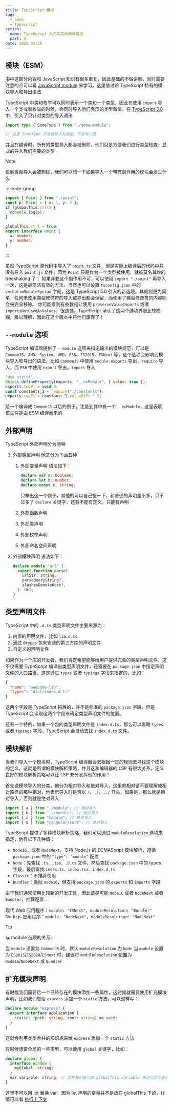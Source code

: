 ```yaml
---
title: TypeScript 模块
tag:
  - book
  - typescript
series:
  name: TypeScript 入门与实战阅读笔记
  part: 4
date: 2025-02-26
---
```


## 模块（ESM）

书中这部分内容和 JavaScript 知识有很多重复，因此基础的不做讲解，同时需要注意的点可以看 [JavaScript module](../JavaScript_info/module.md) 来学习，这里值讨论 TypeScript 特有的模块导入和导出语法

TypeScript 中类和枚举可以同时表示一个类和一个类型，因此在使用 `import` 导入一个类或者枚举的时候，会同时导入他们表示的类型和值。在 [TypeScript 3.8](https://www.typescriptlang.org/docs/handbook/release-notes/typescript-3-8.html#type-only-imports-and-export) 中，引入了只针对类型的导入语法

```typescript
import type { SomeType } from "./some-module";

// 这里 SomeType 只会被导入为类型，不会导入值
```

并且在编译时，所有的类型导入都会被删除，他们只是方便我们进行类型检查，显式的导入我们需要的类型

> [!note]
> 说到类型导入会被删除，我们可以想一下如果导入一个带有副作用的模块会发生什么
>
> ::: code-group
>
> ```typescript [index.ts]
> import { Point } from "./point";
> const p: Point = { x: 1, y: 2 };
> if (globalThis.ctrl) {
>   console.log(p);
> }
> ```
>
> ```typescript [point.ts]
> globalThis.ctrl = true;
> export interface Point {
>   x: number;
>   y: number;
> }
> ```
>
> :::
>
> 虽然 TypeScript 源代码中导入了 `point.ts` 文件，但是实际上编译后的代码中并没有导入 `point.js` 文件，因为 `Point` 只是作为一个类型被使用，就被莫名其妙的 treeshaking 了！
> 如果非要这个副作用不可，可以使用 `import "./point"` 再导入一次，这是最简洁有效的方法，当然也可以设置 `tsconfig.json` 中的 `verbatimModuleSyntax` 字段，这是 TypeScript 5.0 引入的新选项。其规则更为简单，任何未使用类型修饰符的导入或导出都会保留，而使用了类型修饰符的内容则会被完全移除。
> 你可能看到有些教程让使用 `preserveValueImports` 或者 `importsNotUsedAsValues`，很遗憾，TypeScript 承认了这两个选项界限比较模糊，难以理解，因此在这个版本中将他们废弃了！

## `--module` 选项

TypeScript 编译器提供了 `--module` 选项来指定输出的模块规范，可以是 `CommonJS`、`AMD`、`System`、`UMD`、`ES6`、`ES2015`、`ESNext` 等，这个选项会影响到模块导入和导出的语法，比如 `CommonJS` 中使用 `module.exports` 导出，`require` 导入，而 `ES6` 中使用 `export` 导出，`import` 导入

```javascript
"use strict";
Object.defineProperty(exports, "__esModule", { value: true });
exports.twoPi = void 0;
const constants_1 = require("./constants");
exports.twoPi = constants_1.valueOfPi * 2;
```

给一个编译成 `CommonJS` 以后的例子，注意到其中有一个 `__esModule`，这是表明该文件是由 ESM 编译而来的

## 外部声明

TypeScript 外部声明分为两种

1. 外部类型声明
   他又分为下面五种

   1. 外部变量声明
      语法如下：

      ```typescript
      declare var a: boolean;
      declare let b: number;
      declare const c: string;
      ```

      只举出这一个例子，其他的可以自己搜一下，和普通的声明差不多，只不过多了 `declare` 关键字，还有不能有定义，只能有声明

   2. 外部函数声明
   3. 外部类声明
   4. 外部枚举声明
   5. 外部命名空间声明

2. 外部模块声明
   语法如下：

   ```typescript
   declare module "url" {
     export function parse(
       urlStr: string,
       parseQueryString?,
       slashesDenoteHost?,
     ): Url;
   }
   ```

## 类型声明文件

TypeScript 中的 `.d.ts` 类型声明文件主要来源为：

1. 内置的声明文件，比如 `lib.d.ts`
2. 通过 `@types` 包来安装的第三方库的声明文件
3. 自定义的声明文件

如果作为一个库的开发者，我们肯定希望能够给用户提供完善的类型声明文件，这不仅需要 TypeScript 编译出类型声明文件，还需要在 `package.json` 中指定声明文件的入口路径，这是通过 `types` 或者 `typings` 字段来指定的，比如：

```json
{
  "name": "awesome-lib",
  "types": "dist/index.d.ts"
}
```

这两个字段是 TypeScript 拓展的，并不是标准的 `package.json` 字段，但是 TypeScript 会读取这两个字段来确定类型声明文件的位置。

还有一个特例，如果一个包的类型声明文件是 `index.d.ts`，那么可以省略 `types` 或者 `typings` 字段，TypeScript 会自动去找 `index.d.ts` 文件。

## 模块解析

当我们导入一个模块时，TypeScript 编译器会去根据一定的规则去寻找这个模块的定义，这就是所谓的模块解析策略，并且这和编辑器的 LSP 有很大关系，定义良好的模块解析策略可以让 LSP 充分发挥他的作用！

首先说模块导入的分类，他分为相对导入和绝对导入，这里的相对请不要理解成相对路径的那种相对，他表示导入时是否以 `/`、`./`、`../` 开头，如果是，那么就是相对导入，否则就是绝对导入

```typescript
import { a } from "./module"; // 相对导入
import { b } from "../module"; // 相对导入
import { c } from "module"; // 绝对导入
import { d } from "@angular/core"; // 绝对导入
```

TypeScript 提供了多种模块解析策略，我们可以通过 `moduleResolution` 选项来指定，他有以下几种值：

- `Node16`：或者 `NodeNext`，支持 Node.js 的 ECMAScript 模块解析，遵循 `package.json` 中的 `"type": "module"` 配置
- `Node`：先查找 `.ts、.tsx、.d.ts` 文件，然后查找 `package.json` 中的 types 字段，最后查找 `index.ts、index.tsx、index.d.ts`
- `Classic`：不推荐使用
- `Bundler`：类似 `node16`，但支持 `package.json` 的 `exports` 和 `imports` 字段

由于我们通常使用比较新的开发工具，因此请尽可能 `Node16` 或者 `NodeNext` 或者 `Bundler`，推荐配置：

现代 Web 应用程序：`module: "ESNext", moduleResolution: "Bundler"`
Node.js 应用程序：`module: "NodeNext", moduleResolution: "NodeNext"`

> [!tip]
> 与 module 选项的关系:
>
> 当 `module` 设置为 `CommonJS` 时，默认 `moduleResolution` 为 `Node`
> 当 `module` 设置为 `ES2015`/`ES2020`/`ESNext` 时，建议将 `moduleResolution` 设置为 `Node16`/`NodeNext` 或 `Bundler`

## 扩充模块声明

有时候我们需要给一个已经存在的模块添加一些属性，这时候就需要使用扩充模块声明，比如我们想给 `express` 添加一个 `static` 方法，可以这样写：

```typescript
declare module "express" {
  export interface Application {
    static: (path: string, root: string) => void;
  }
}
```

这就会利用类型合并的知识点来给 `express` 添加一个 `static` 方法

有时候想要全局的一些类型，可以使用 `global` 关键字，比如：

```typescript
declare global {
  interface Window {
    myGlobal: string;
  }
  var variable: string; // 这样我们就可以 globalThis.variable 来访问这个变量
}
```

这里不可以用 let 替换 var，因为 let 声明的变量并不是放在 globalThis 下的，详情可以看 [执行上下文](../../tech_blog/execute_context.md)
